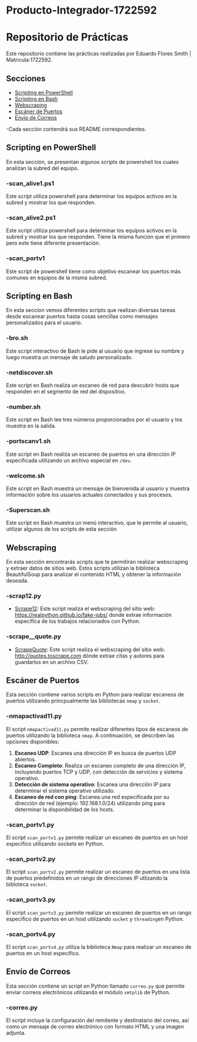 # Producto-Integrador-1722592
# Repositorio de Prácticas

Este repositorio contiene las prácticas realizadas por Eduardo Flores Smith | Matricula:1722592.

## Secciones

- [Scripting en PowerShell](https://github.com/EFSm35/Producto-Integrador-1722592/tree/main/Scripting%20en%20PowerShell)
- [Scripting en Bash](https://github.com/EFSm35/Producto-Integrador-1722592/tree/main/Scripting%20en%20Bash)
- [Webscraping](https://github.com/EFSm35/Producto-Integrador-1722592/tree/main/Webscraping%20y%20an%C3%A1lisis%20de%20metadata)
- [Escáner de Puertos](https://github.com/EFSm35/Producto-Integrador-1722592/tree/main/Escan%C3%A9r%20de%20puertos)
- [Envío de Correos](https://github.com/EFSm35/Producto-Integrador-1722592/tree/main/Envio%20de%20correos)

-Cada sección contendrá sus README correspondientes.

## Scripting en PowerShell
En esta sección, se presentan algunos scripts de powershell los cuales analizan la subred del equipo.

### -scan_alive1.ps1
Este script utiliza powershell para determinar los equipos activos en la subred y mostrar los que responden.

### -scan_alive2.ps1
Este script utiliza powershell para determinar los equipos activos en la subred y mostrar los que responden. Tiene la misma función que el primero pero este tiene diferente presentación.

### -scan_portv1
Este script de powershell tiene como objetivo escanear los puertos más comunes en equipos de la misma subred.

## Scripting en Bash
En esta seccion vemos diferentes scripts que realizan diversas tareas desde escanear puertos hasta cosas sencillas como mensajes personalizados para el usuario.

### -bro.sh
Este script interactivo de Bash le pide al usuario que ingrese su nombre y luego muestra un mensaje de saludo personalizado.

### -netdiscover.sh
Este script en Bash realiza un escaneo de red para descubrir hosts que responden en el segmento de red del dispositivo.

### -number.sh
Este script en Bash lee tres números proporcionados por el usuario y los muestra en la salida.

### -portscanv1.sh
Este script en Bash realiza un escaneo de puertos en una dirección IP especificada utilizando un archivo especial en `/dev`.

### -welcome.sh
Este script en Bash muestra un mensaje de bienvenida al usuario y muestra información sobre los usuarios actuales conectados y sus procesos.

### -Superscan.sh
Este script en Bash muestra un menú interactivo, que le permite al usuario, utilizar algunos de los scripts de esta sección

## Webscraping

En esta sección encontrarás scripts que te permitirán realizar webscraping y extraer datos de sitios web. Estos scripts utilizan la biblioteca BeautifulSoup para analizar el contenido HTML y obtener la información deseada.

### -scrap12.py

- [Scrape12](./webscraping/scrap_12.py): Este script realiza el webscraping del sitio web: https://realpython.github.io/fake-jobs/ donde extrae información específica de los trabajos relacionados con Python.

### -scrape__quote.py
- [ScrapeQuote](./webscraping/scrape_quote.py): Este script realiza el webscraping del sitio web: http://quotes.toscrape.com dónde extrae citas y autores para guardarlos en un archivo CSV.

## Escáner de Puertos

Esta sección contiene varios scripts en Python para realizar escaneos de puertos utilizando princpualmente las bibliotecas `nmap` y `socket`.

### -nmapactivad11.py

El script `nmapactivad11.py` permite realizar diferentes tipos de escaneos de puertos utilizando la biblioteca `nmap`. A continuación, se describen las opciones disponibles:

1. **Escaneo UDP**: Escanea una dirección IP en busca de puertos UDP abiertos.
2. **Escaneo Completo**: Realiza un escaneo completo de una dirección IP, incluyendo puertos TCP y UDP, con detección de servicios y sistema operativo.
3. **Detección de sistema operativo**: Escanea una dirección IP para determinar el sistema operativo utilizado.
4. **Escaneo de red con ping**: Escanea una red especificada por su dirección de red (ejemplo: 192.168.1.0/24) utilizando ping para determinar la disponibilidad de los hosts.

### -scan_portv1.py

El script `scan_portv1.py` permite realizar un escaneo de puertos en un host específico utilizando sockets en Python.

### -scan_portv2.py

El script `scan_portv2.py` permite realizar un escaneo de puertos en una lista de puertos predefinidos en un rango de direcciones IP utlizando la bibloteca `socket`.

### -scan_portv3.py

El script `scan_portv3.py` permite realizar un escaneo de puertos en un rango específico de puertos en un host utilizando `socket`  y `threading`en Python.

### -scan_portv4.py

El script `scan_portv4.py` utiliza la biblioteca `Nmap` para realizar un escaneo de puertos en un host específico.


## Envío de Correos

Esta sección contiene un script en Python llamado `correo.py` que permite enviar correos electrónicos utilizando el módulo `smtplib` de Python.

### -correo.py
El script incluye la configuración del remitente y destinatario del correo, así como un mensaje de correo electrónico con formato HTML y una imagen adjunta.

